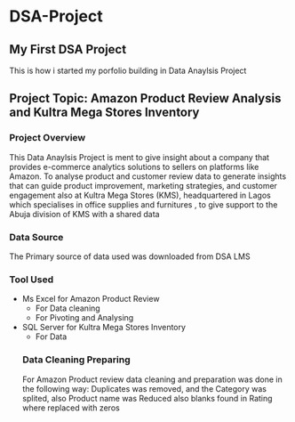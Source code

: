 # DSA-Project
## My First DSA Project

This is how i started my porfolio building in Data Anaylsis Project
## Project Topic: Amazon Product Review Analysis and Kultra Mega Stores Inventory
### Project Overview
This Data Anaylsis Project is ment to give insight about a company that provides e-commerce analytics solutions to sellers on platforms like Amazon. To analyse product and customer review data to generate insights that can guide product improvement, marketing strategies, and customer engagement also at Kultra Mega Stores (KMS), headquartered in Lagos which specialises in office supplies and furnitures , to give  support to the Abuja division of KMS with a shared data

### Data Source
The Primary source of data used was downloaded from DSA LMS

### Tool Used
- Ms Excel for Amazon Product Review
    - For Data cleaning
    - For Pivoting and Analysing
- SQL Server for Kultra Mega Stores Inventory
    -  For Data
  ### Data Cleaning Preparing
  For Amazon Product review data cleaning and preparation was done in the following way: Duplicates was removed, and the Category was splited, also Product name was Reduced also blanks found in Rating where replaced with zeros
